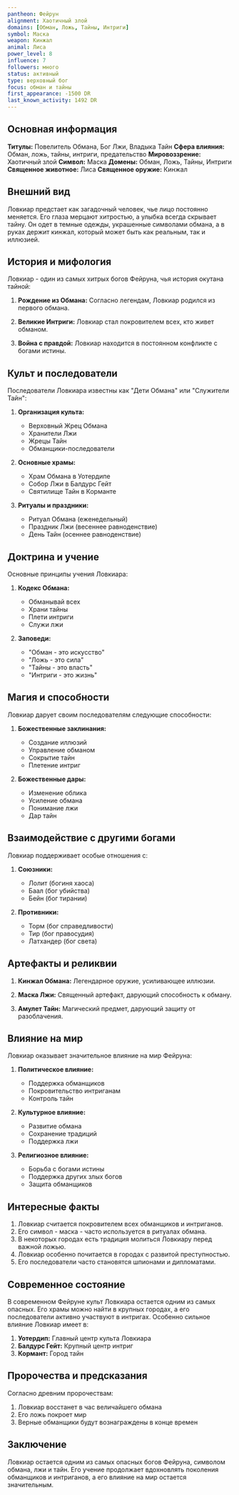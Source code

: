 ```yaml
---
pantheon: Фейрун
alignment: Хаотичный злой
domains: [Обман, Ложь, Тайны, Интриги]
symbol: Маска
weapon: Кинжал
animal: Лиса
power_level: 8
influence: 7
followers: много
status: активный
type: верховный бог
focus: обман и тайны
first_appearance: -1500 DR
last_known_activity: 1492 DR
---
```


## Основная информация

**Титулы:** Повелитель Обмана, Бог Лжи, Владыка Тайн
**Сфера влияния:** Обман, ложь, тайны, интриги, предательство
**Мировоззрение:** Хаотичный злой
**Символ:** Маска
**Домены:** Обман, Ложь, Тайны, Интриги
**Священное животное:** Лиса
**Священное оружие:** Кинжал

## Внешний вид

Ловкиар предстает как загадочный человек, чье лицо постоянно меняется. Его глаза мерцают хитростью, а улыбка всегда скрывает тайну. Он одет в темные одежды, украшенные символами обмана, а в руках держит кинжал, который может быть как реальным, так и иллюзией.

## История и мифология

Ловкиар - один из самых хитрых богов Фейруна, чья история окутана тайной:

1. **Рождение из Обмана:** Согласно легендам, Ловкиар родился из первого обмана.

2. **Великие Интриги:** Ловкиар стал покровителем всех, кто живет обманом.

3. **Война с правдой:** Ловкиар находится в постоянном конфликте с богами истины.

## Культ и последователи

Последователи Ловкиара известны как "Дети Обмана" или "Служители Тайн":

1. **Организация культа:**

   - Верховный Жрец Обмана
   - Хранители Лжи
   - Жрецы Тайн
   - Обманщики-последователи

2. **Основные храмы:**

   - Храм Обмана в Уотердипе
   - Собор Лжи в Балдурс Гейт
   - Святилище Тайн в Корманте

3. **Ритуалы и праздники:**
   - Ритуал Обмана (еженедельный)
   - Праздник Лжи (весеннее равноденствие)
   - День Тайн (осеннее равноденствие)

## Доктрина и учение

Основные принципы учения Ловкиара:

1. **Кодекс Обмана:**

   - Обманывай всех
   - Храни тайны
   - Плети интриги
   - Служи лжи

2. **Заповеди:**
   - "Обман - это искусство"
   - "Ложь - это сила"
   - "Тайны - это власть"
   - "Интриги - это жизнь"

## Магия и способности

Ловкиар дарует своим последователям следующие способности:

1. **Божественные заклинания:**

   - Создание иллюзий
   - Управление обманом
   - Сокрытие тайн
   - Плетение интриг

2. **Божественные дары:**
   - Изменение облика
   - Усиление обмана
   - Понимание лжи
   - Дар тайн

## Взаимодействие с другими богами

Ловкиар поддерживает особые отношения с:

1. **Союзники:**

   - Лолит (богиня хаоса)
   - Баал (бог убийства)
   - Бейн (бог тирании)

2. **Противники:**
   - Торм (бог справедливости)
   - Тир (бог правосудия)
   - Латхандер (бог света)

## Артефакты и реликвии

1. **Кинжал Обмана:** Легендарное оружие, усиливающее иллюзии.

2. **Маска Лжи:** Священный артефакт, дарующий способность к обману.

3. **Амулет Тайн:** Магический предмет, дарующий защиту от разоблачения.

## Влияние на мир

Ловкиар оказывает значительное влияние на мир Фейруна:

1. **Политическое влияние:**

   - Поддержка обманщиков
   - Покровительство интриганам
   - Контроль тайн

2. **Культурное влияние:**

   - Развитие обмана
   - Сохранение традиций
   - Поддержка лжи

3. **Религиозное влияние:**
   - Борьба с богами истины
   - Поддержка других злых богов
   - Защита обманщиков

## Интересные факты

1. Ловкиар считается покровителем всех обманщиков и интриганов.
2. Его символ - маска - часто используется в ритуалах обмана.
3. В некоторых городах есть традиция молиться Ловкиару перед важной ложью.
4. Ловкиар особенно почитается в городах с развитой преступностью.
5. Его последователи часто становятся шпионами и дипломатами.

## Современное состояние

В современном Фейруне культ Ловкиара остается одним из самых опасных. Его храмы можно найти в крупных городах, а его последователи активно участвуют в интригах. Особенно сильное влияние Ловкиар имеет в:

1. **Уотердип:** Главный центр культа Ловкиара
2. **Балдурс Гейт:** Крупный центр интриг
3. **Кормант:** Город тайн

## Пророчества и предсказания

Согласно древним пророчествам:

1. Ловкиар восстанет в час величайшего обмана
2. Его ложь покроет мир
3. Верные обманщики будут вознаграждены в конце времен

## Заключение

Ловкиар остается одним из самых опасных богов Фейруна, символом обмана, лжи и тайн. Его учение продолжает вдохновлять поколения обманщиков и интриганов, а его влияние на мир остается значительным.
